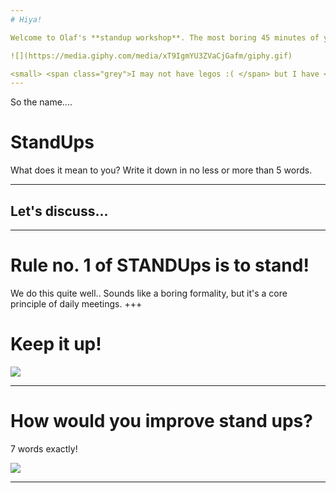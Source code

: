 ```yaml
---
# Hiya!

Welcome to Olaf's **standup workshop**. The most boring 45 minutes of your life = D

![](https://media.giphy.com/media/xT9IgmYU3ZVaCjGafm/giphy.gif)

<small> <span class="grey">I may not have legos :( </span> but I have <span class="gold"> GIFS!!!!!</span> </small>
---
```

So the name....

# <span class="gold">Stand</span>Ups

What does it mean to you? Write
it down in no less or more than 5 words.

---
## Let's discuss...
---
# Rule no. 1 of <span class="gold">STAND</span>Ups is to <span class="gold">stand</span>!

We do this quite well.. Sounds like a <span class="gray">boring formality</span>, but it's a core principle of daily meetings.
+++
# Keep it <span class="gold">up</span>!

![](https://media.giphy.com/media/l0MYJnJQ4EiYLxvQ4/giphy.gif)

---
# How would <span class="red">you</span> improve stand ups?

7 words exactly!

![](https://media.giphy.com/media/l41YtZOb9EUABnuqA/giphy.gif)

---
